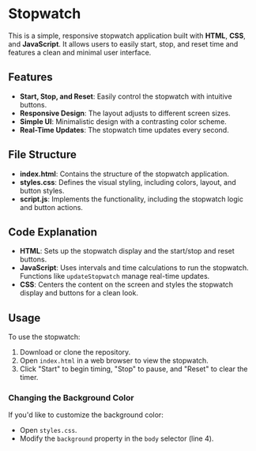 # Stopwatch

This is a simple, responsive stopwatch application built with **HTML**, **CSS**, and **JavaScript**. It allows users to easily start, stop, and reset time and features a clean and minimal user interface.

## Features
- **Start, Stop, and Reset**: Easily control the stopwatch with intuitive buttons.
- **Responsive Design**: The layout adjusts to different screen sizes.
- **Simple UI**: Minimalistic design with a contrasting color scheme.
- **Real-Time Updates**: The stopwatch time updates every second.

## File Structure
- **index.html**: Contains the structure of the stopwatch application.
- **styles.css**: Defines the visual styling, including colors, layout, and button styles.
- **script.js**: Implements the functionality, including the stopwatch logic and button actions.

## Code Explanation
- **HTML**: Sets up the stopwatch display and the start/stop and reset buttons.
- **JavaScript**: Uses intervals and time calculations to run the stopwatch. Functions like `updateStopwatch` manage real-time updates.
- **CSS**: Centers the content on the screen and styles the stopwatch display and buttons for a clean look.

## Usage
To use the stopwatch:
1. Download or clone the repository.
2. Open `index.html` in a web browser to view the stopwatch.
3. Click "Start" to begin timing, "Stop" to pause, and "Reset" to clear the timer.

### Changing the Background Color
If you'd like to customize the background color:
- Open `styles.css`.
- Modify the `background` property in the `body` selector (line 4).
